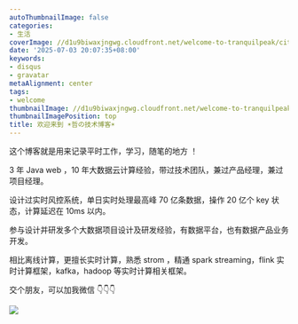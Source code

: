 ```yaml
---
autoThumbnailImage: false
categories:
- 生活
coverImage: //d1u9biwaxjngwg.cloudfront.net/welcome-to-tranquilpeak/city.jpg
date: '2025-07-03 20:07:35+08:00'
keywords:
- disqus
- gravatar
metaAlignment: center
tags:
- welcome
thumbnailImage: //d1u9biwaxjngwg.cloudfront.net/welcome-to-tranquilpeak/city-750.jpg
thumbnailImagePosition: top
title: 欢迎来到 ☀️哲の技术博客☀️
---
```


这个博客就是用来记录平时工作，学习，随笔的地方 ！

3 年 Java web ，10 年大数据云计算经验，带过技术团队，兼过产品经理，兼过项目经理。

<!--more-->

设计过实时风控系统，单日实时处理最高峰 70 亿条数据，操作 20 亿个 key 状态，计算延迟在 10ms 以内。

参与设计并研发多个大数据项目设计及研发经验，有数据平台，也有数据产品业务开发。

相比离线计算，更擅长实时计算，熟悉 strom ，精通 spark streaming，flink 实时计算框架，kafka，hadoop 等实时计算相关框架。

交个朋友，可以加我微信 👇👇👇

![](https://www.azheimage.top/markdown-img-paste-20240703221537635.png?imageMogr2/auto-orient/thumbnail/!420x360r/gravity/Center/crop/500x500/interlace/1/blur/1x0/quality/80|imageslim)
